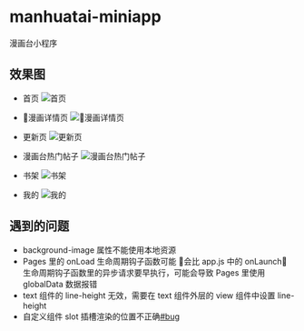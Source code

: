 # manhuatai-miniapp

漫画台小程序

## 效果图

- 首页
![首页](https://blog.image.tzpcc.cn/mini/manhuatai/screenshot/home.gif)

- 漫画详情页
![漫画详情页](https://blog.image.tzpcc.cn/mini/manhuatai/screenshot/detail.gif)

- 更新页
![更新页](https://blog.image.tzpcc.cn/mini/manhuatai/screenshot/update.gif)

- 漫画台热门帖子
![漫画台热门帖子](https://blog.image.tzpcc.cn/mini/manhuatai/screenshot/manhuatai.gif)

- 书架
![书架](https://blog.image.tzpcc.cn/mini/manhuatai/screenshot/bookshelf.gif)

- 我的
![我的](https://blog.image.tzpcc.cn/mini/manhuatai/screenshot/my.gif)

## 遇到的问题

- background-image 属性不能使用本地资源
- Pages 里的 onLoad 生命周期钩子函数可能 会比 app.js 中的 onLaunch 生命周期钩子函数里的异步请求要早执行，可能会导致 Pages 里使用 globalData 数据报错
- text 组件的 line-height 无效，需要在 text 组件外层的 view 组件中设置 line-height
- 自定义组件 slot 插槽渲染的位置不正确[#bug](https://developers.weixin.qq.com/community/develop/doc/000666173f0e483f4d078bf9651000?highLine=slot)
